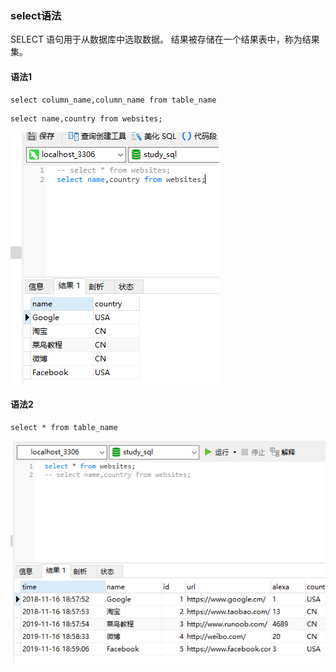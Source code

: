 ### select语法

SELECT 语句用于从数据库中选取数据。
结果被存储在一个结果表中，称为结果集。

#### 语法1
```
select column_name,column_name from table_name
```
```
select name,country from websites;
```
<img src='./img/select_name_country.png' />

#### 语法2
```
select * from table_name
```
<img src='./img/select_all.png' />
